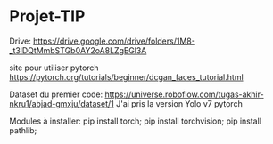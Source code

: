 # Projet-TIP
Drive: https://drive.google.com/drive/folders/1M8-_t3lDQtMmbSTGb0AY2oA8LZgEGl3A

site pour utiliser pytorch https://pytorch.org/tutorials/beginner/dcgan_faces_tutorial.html

Dataset du premier code: https://universe.roboflow.com/tugas-akhir-nkru1/abjad-gmxju/dataset/1 J'ai pris la version Yolo v7 pytorch

Modules à installer: pip install torch;
pip install torchvision;
pip install pathlib;